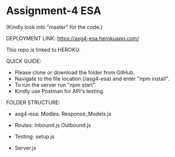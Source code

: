 # Assignment-4 ESA

(Kindly look into "master" for the code.)

DEPLOYMENT LINK: https://asg4-esa.herokuapp.com/

This repo is linked to HEROKU.

QUICK GUIDE:

- Please clone or download the folder from GitHub.
- Navigate to the file location (/asg4-esa) and enter "npm install".
- To run the server run "npm start".
- Kindly use Postman for API's testing.

FOLDER STRUCTURE:

- asg4-esa:
    Modles:
      Response_Models.js
      
-    Routes:
      Inbound.js
      Outbound.js
      
-    Testing:
      setup.js
     
- Server.js     
      
